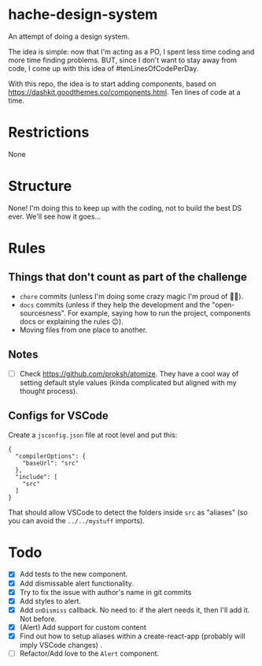# hache-design-system
An attempt of doing a design system.

The idea is simple: now that I'm acting as a PO, I spent less time coding and more time finding problems. BUT, since I don't want to stay away from code, I come up with this idea of #tenLinesOfCodePerDay.

With this repo, the idea is to start adding components, based on https://dashkit.goodthemes.co/components.html. Ten lines of code at a time.



# Restrictions
None


# Structure
None!
I'm doing this to keep up with the coding, not to build the best DS ever. We'll see how it goes...


# Rules

## Things that don't count as part of the challenge

* `chore` commits (unless I'm doing some crazy magic I'm proud of 🤴🏽).
* `docs` commits (unless if they help the development and the "open-sourcesness". For example, saying how to run the project, components docs or explaining the rules 😉).
* Moving files from one place to another.

## Notes
- [ ] Check https://github.com/proksh/atomize. They have a cool way of setting default style values (kinda complicated but aligned with my thought process).

## Configs for VSCode
Create a `jsconfig.json` file at root level and put this:

```
{
  "compilerOptions": {
    "baseUrl": "src"
  },
  "include": [
    "src"
  ]
}
```
That should allow VSCode to detect the folders inside `src` as "aliases" (so you can avoid the `../../mystuff` imports).

# Todo
- [x] Add tests to the new component.
- [x] Add dismissable alert functionality.
- [x] Try to fix the issue with author's name in git commits
- [X] Add styles to alert.
- [x] Add `onDismiss` callback. No need to: if the alert needs it, then I'll add it. Not before.
- [x] (Alert) Add support for custom content
- [x] Find out how to setup aliases within a create-react-app (probably will imply VSCode changes) .
- [ ] Refactor/Add love to the `Alert` component.
